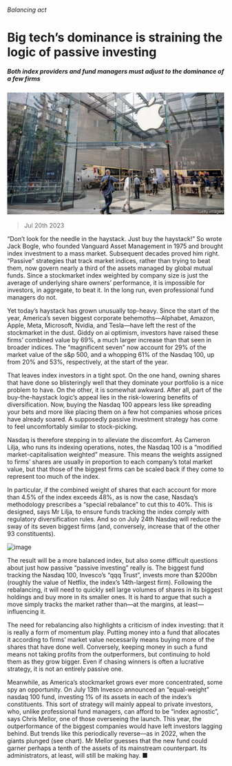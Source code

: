 ###### Balancing act

# Big tech’s dominance is straining the logic of passive investing 

##### Both index providers and fund managers must adjust to the dominance of a few firms 

![image](images/20230722_FNP504.jpg) 

> Jul 20th 2023 

“Don’t look for the needle in the haystack. Just buy the haystack!” So wrote Jack Bogle, who founded Vanguard Asset Management in 1975 and brought index investment to a mass market. Subsequent decades proved him right. “Passive” strategies that track market indices, rather than trying to beat them, now govern nearly a third of the assets managed by global mutual funds. Since a stockmarket index weighted by company size is just the average of underlying share owners’ performance, it is impossible for investors, in aggregate, to beat it. In the long run, even professional fund managers do not.

Yet today’s haystack has grown unusually top-heavy. Since the start of the year, America’s seven biggest corporate behemoths—Alphabet, Amazon, Apple, Meta, Microsoft, Nvidia, and Tesla—have left the rest of the stockmarket in the dust. Giddy on ai optimism, investors have raised these firms’ combined value by 69%, a much larger increase than that seen in broader indices. The “magnificent seven” now account for 29% of the market value of the s&amp;p 500, and a whopping 61% of the Nasdaq 100, up from 20% and 53%, respectively, at the start of the year.

That leaves index investors in a tight spot. On the one hand, owning shares that have done so blisteringly well that they dominate your portfolio is a nice problem to have. On the other, it is somewhat awkward. After all, part of the buy-the-haystack logic’s appeal lies in the risk-lowering benefits of diversification. Now, buying the Nasdaq 100 appears less like spreading your bets and more like placing them on a few hot companies whose prices have already soared. A supposedly passive investment strategy has come to feel uncomfortably similar to stock-picking.

Nasdaq is therefore stepping in to alleviate the discomfort. As Cameron Lilja, who runs its indexing operations, notes, the Nasdaq 100 is a “modified market-capitalisation weighted” measure. This means the weights assigned to firms’ shares are usually in proportion to each company’s total market value, but that those of the biggest firms can be scaled back if they come to represent too much of the index.

In particular, if the combined weight of shares that each account for more than 4.5% of the index exceeds 48%, as is now the case, Nasdaq’s methodology prescribes a “special rebalance” to cut this to 40%. This is designed, says Mr Lilja, to ensure funds tracking the index comply with regulatory diversification rules. And so on July 24th Nasdaq will reduce the sway of its seven biggest firms (and, conversely, increase that of the other 93 constituents).

![image](images/20230722_FNC019.png) 


The result will be a more balanced index, but also some difficult questions about just how passive “passive investing” really is. The biggest fund tracking the Nasdaq 100, Invesco’s “qqq Trust”, invests more than $200bn (roughly the value of Netflix, the index’s 14th-largest firm). Following the rebalancing, it will need to quickly sell large volumes of shares in its biggest holdings and buy more in its smaller ones. It is hard to argue that such a move simply tracks the market rather than—at the margins, at least—influencing it.

The need for rebalancing also highlights a criticism of index investing: that it is really a form of momentum play. Putting money into a fund that allocates it according to firms’ market value necessarily means buying more of the shares that have done well. Conversely, keeping money in such a fund means not taking profits from the outperformers, but continuing to hold them as they grow bigger. Even if chasing winners is often a lucrative strategy, it is not an entirely passive one.

Meanwhile, as America’s stockmarket grows ever more concentrated, some spy an opportunity. On July 13th Invesco announced an “equal-weight” nasdaq 100 fund, investing 1% of its assets in each of the index’s constituents. This sort of strategy will mainly appeal to private investors, who, unlike professional fund managers, can afford to be “index agnostic”, says Chris Mellor, one of those overseeing the launch. This year, the outperformance of the biggest companies would have left investors lagging behind. But trends like this periodically reverse—as in 2022, when the giants plunged (see chart). Mr Mellor guesses that the new fund could garner perhaps a tenth of the assets of its mainstream counterpart. Its administrators, at least, will still be making hay. ■



